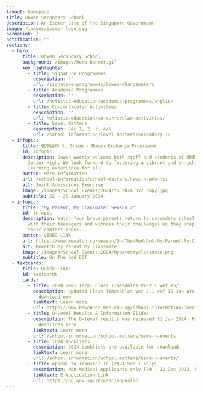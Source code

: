 ```yaml
---
layout: homepage
title: Bowen Secondary School
description: An Isomer site of the Singapore Government
image: /images/isomer-logo.svg
permalink: /
notification: ""
sections:
  - hero:
      title: Bowen Secondary School
      background: /images/hero-banner.gif
      key_highlights:
        - title: Signature Programmes
          description: ""
          url: /signature-programmes/bowen-changemakers
        - title: Academic Programmes
          description: ""
          url: /holistic-education/academic-programmes/english
        - title: Co-curricular Activities
          description: ""
          url: holistic-education/co-curricular-activities/
        - title: Level Matters
          description: Sec 1, 2, 3, 4/5
          url: /school-information/level-matters/secondary-1/
  - infopic:
      title: 義學國中 Yi Shiue - Bowen Exchange Programme
      id: infopic
      description: Bowen warmly welcome both staff and students of 義學國中 Yi Shiue
        Junior High. We look forward to fostering a vibrant and enriching
        learning experience for all.
      button: More Information
      url: /school-information/school-matters/news-n-events/
      alt: Joint Admissions Exercise
      image: /images/School Events/2024/YS_2024_3x2_copy.jpg
      subtitle: 22 - 25 January 2024
  - infopic:
      title: "My Parent, My Classmate: Season 2"
      id: infopic
      description: Watch four brave parents return to secondary school to reconnect
        with their teenagers and witness their challenges as they step out of
        their comfort zones...
      button: VIDEO LINK
      url: https://www.mewatch.sg/season/On-The-Red-Dot-My-Parent-My-Classmate-S2-432815
      alt: Mewatch My Parent My Classmate
      image: /images/School Events/2024/Myparenmyclassmate.png
      subtitle: On The Red DOT
  - textcards:
      title: Quick Links
      id: textcards
      cards:
        - title: 2024 Sem1 Term1 Class TImetables Ver2.1 wef 15/1
          description: Updated Class Timetables ver 2.1 wef 15 Jan are available to
            download now
          linktext: Learn more
          url: https://www.bowensec.moe.edu.sg/school-information/level-matters/secondary-1/class-timetables/
        - title: O-Level Results & Information Slides
          description: The O-level results was released 11 Jan 2024  Review key info &
            deadlines here.
          linktext: Learn more
          url: /school-information/school-matters/news-n-events
        - title: 2024 Booklists
          description: 2024 booklists are available for download.
          linktext: Learn more
          url: /school-information/school-matters/news-n-events/
        - title: Appeal to Transfer In (2024 Sec 1 only)
          description: Non-Medical Applicants only [20 - 22 Dec 2023, by 5pm]
          linktext: E-Application Link
          url: https://go.gov.sg/2024sec1appealin
---
```

